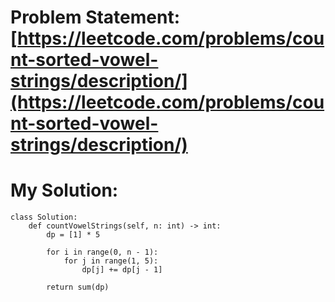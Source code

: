 # Problem Statement: [https://leetcode.com/problems/count-sorted-vowel-strings/description/](https://leetcode.com/problems/count-sorted-vowel-strings/description/)
# My Solution: 
```
class Solution:
    def countVowelStrings(self, n: int) -> int:
        dp = [1] * 5

        for i in range(0, n - 1):
            for j in range(1, 5):
                dp[j] += dp[j - 1]
        
        return sum(dp)
```
